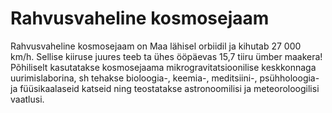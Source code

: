 # Rahvusvaheline kosmosejaam

Rahvusvaheline kosmosejaam on Maa lähisel orbiidil ja kihutab 27 000 km/h.
Sellise kiiruse juures teeb ta ühes ööpäevas 15,7 tiiru ümber maakera!
Põhiliselt kasutatakse kosmosejaama mikrogravitatsioonilise keskkonnaga
uurimislaborina, sh tehakse bioloogia-, keemia-, meditsiini-, psühholoogia- ja
füüsikaalaseid katseid ning teostatakse astronoomilisi ja meteoroloogilisi
vaatlusi.
